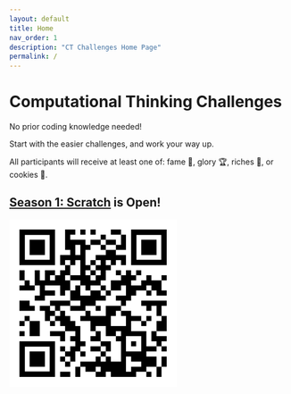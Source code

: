 ```yaml
---
layout: default
title: Home
nav_order: 1
description: "CT Challenges Home Page"
permalink: /
---
```


# Computational Thinking Challenges

No prior coding knowledge needed!

Start with the easier challenges, and work your way up.

All participants will receive at least one of: fame :rocket:, glory :trophy:, riches :gem:, or cookies :cookie:.

## [Season 1: Scratch](/docs/season1/index) is Open!

<img src="/assets/ct_challenge_qr.png" width="300px" alt="link to this page">

